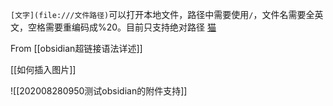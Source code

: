 `[文字](file:///文件路径)`可以打开本地文件，路径中需要使用`/`，文件名需要全英文，空格需要重编码成%20。目前只支持绝对路径
[猫](file:///D:/Providing%20NotesForReview.docx)

From [[obsidian超链接语法详述]]

[[如何插入图片]]

![[202008280950测试obsidian的附件支持]]